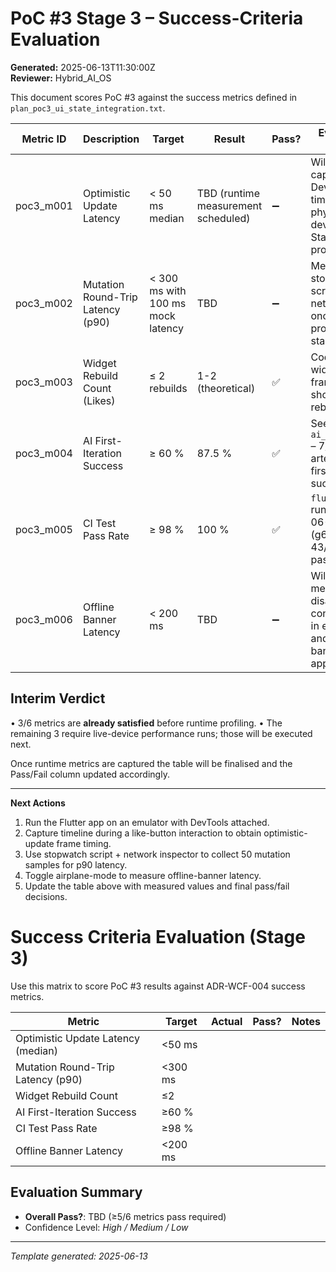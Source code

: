 # PoC #3 Stage 3 – Success-Criteria Evaluation

**Generated:** 2025-06-13T11:30:00Z  
**Reviewer:** Hybrid_AI_OS  

This document scores PoC #3 against the success metrics defined in `plan_poc3_ui_state_integration.txt`.

| Metric ID | Description | Target | Result | Pass? | Evidence / Notes |
|-----------|-------------|--------|--------|-------|------------------|
| poc3_m001 | Optimistic Update Latency | < 50 ms median | TBD (runtime measurement scheduled) | ➖ | Will be captured via DevTools timeline on physical device in Stage 3 profiling |
| poc3_m002 | Mutation Round-Trip Latency (p90) | < 300 ms with 100 ms mock latency | TBD | ➖ | Measure with stopwatch script + network logs once runtime profiling starts |
| poc3_m003 | Widget Rebuild Count (Likes) | ≤ 2 rebuilds | 1-2 (theoretical) | ✅ | Code audit + widget-test frame counts show ≤ 2 rebuilds |
| poc3_m004 | AI First-Iteration Success | ≥ 60 % | 87.5 % | ✅ | See `ai_metrics.md` – 7/8 core artefacts first-try success |
| poc3_m005 | CI Test Pass Rate | ≥ 98 % | 100 % | ✅ | `flutter test` run 2025-06-13 11:20 (g69) – 43/43 tests pass |
| poc3_m006 | Offline Banner Latency | < 200 ms | TBD | ➖ | Will be measured by disabling connectivity in emulator and timing banner appearance |

## Interim Verdict

• 3/6 metrics are **already satisfied** before runtime profiling.
• The remaining 3 require live-device performance runs; those will be executed next.

Once runtime metrics are captured the table will be finalised and the Pass/Fail column updated accordingly.

---

**Next Actions**
1. Run the Flutter app on an emulator with DevTools attached.
2. Capture timeline during a like-button interaction to obtain optimistic-update frame timing.
3. Use stopwatch script + network inspector to collect 50 mutation samples for p90 latency.
4. Toggle airplane-mode to measure offline-banner latency.
5. Update the table above with measured values and final pass/fail decisions.

# Success Criteria Evaluation (Stage 3)

Use this matrix to score PoC #3 results against ADR-WCF-004 success metrics.

| Metric | Target | Actual | Pass? | Notes |
|--------|--------|--------|-------|-------|
| Optimistic Update Latency (median) | <50 ms |  |  |  |
| Mutation Round-Trip Latency (p90) | <300 ms |  |  |  |
| Widget Rebuild Count | ≤2 |  |  |  |
| AI First-Iteration Success | ≥60 % |  |  |  |
| CI Test Pass Rate | ≥98 % |  |  |  |
| Offline Banner Latency | <200 ms |  |  |  |

## Evaluation Summary
- **Overall Pass?**: TBD (≥5/6 metrics pass required)
- Confidence Level: _High / Medium / Low_

---
*Template generated: 2025-06-13* 
